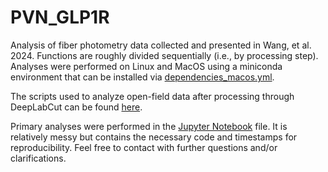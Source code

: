 # PVN_GLP1R
Analysis of fiber photometry data collected and presented in Wang, et al. 2024.
Functions are roughly divided sequentially (i.e., by processing step). Analyses were performed on Linux and MacOS using a miniconda environment that can be installed via [dependencies_macos.yml](dependencies_macos.yml). 

The scripts used to analyze open-field data after processing through DeepLabCut can be found [here](https://github.com/RohanSavani/OpenFieldAnalysis).

Primary analyses were performed in the [Jupyter Notebook](pvnglp1r_finalanalysis.ipynb) file. It is relatively messy but contains the necessary code and timestamps for reproducibility. Feel free to contact with further questions and/or clarifications. 

